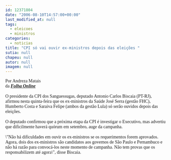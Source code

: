```yaml
---
id: 12371804
date: "2006-08-10T14:57:00+00:00"
last_modified_at: null
tags:
  - eleicoes
  - ministros
categories:
  - noticias
title: "CPI só vai ouvir ex-ministros depois das eleições "
sutia: null
chapeu: null
autor: null
imagem: null
---
```

<p><P><FONT face=Verdana>Por Andreza Matais<BR>da <STRONG><EM><A href=\"https://www1.folha.uol.com.br/folha/brasil/ult96u81245.shtml\" target=_blank>Folha Online</A></EM></STRONG><BR><BR>O presidente da CPI dos Sanguessugas, deputado Antonio Carlos Biscaia (PT-RJ), afirmou nesta quinta-feira que os ex-ministros da Saúde José Serra (gestão FHC), Humberto Costa e Saraiva Felipe (ambos da gestão Lula) só serão ouvidos depois das eleições.<BR><BR>O deputado confirmou que a próxima etapa da CPI é investigar o Executivo, mas advertiu que dificilmente haverá quórum em setembro, auge da campanha.<BR><BR>\"Não há dificuldades em ouvir os ex-ministros se os requerimentos forem aprovados. Agora, dois dos ex-ministros são candidatos aos governos de São Paulo e Pernambuco e não há razão para convocá-los neste momento de campanha. Não tem provas que os responsabilizem até agora\", disse Biscaia.</FONT></P> </p>
